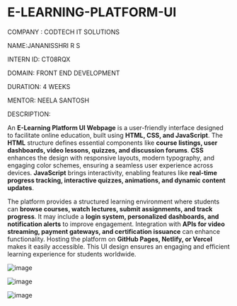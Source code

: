 # E-LEARNING-PLATFORM-UI

COMPANY : CODTECH IT SOLUTIONS

NAME:JANANISSHRI R S

INTERN ID: CT08RQX

DOMAIN: FRONT END DEVELOPMENT

DURATION: 4 WEEKS

MENTOR: NEELA SANTOSH

DESCRIPTION:

An **E-Learning Platform UI Webpage** is a user-friendly interface designed to facilitate online education, built using **HTML, CSS, and JavaScript**. The **HTML** structure defines essential components like **course listings, user dashboards, video lessons, quizzes, and discussion forums**. **CSS** enhances the design with responsive layouts, modern typography, and engaging color schemes, ensuring a seamless user experience across devices. **JavaScript** brings interactivity, enabling features like **real-time progress tracking, interactive quizzes, animations, and dynamic content updates**.  

The platform provides a structured learning environment where students can **browse courses, watch lectures, submit assignments, and track progress**. It may include a **login system, personalized dashboards, and notification alerts** to improve engagement. Integration with **APIs for video streaming, payment gateways, and certification issuance** can enhance functionality. Hosting the platform on **GitHub Pages, Netlify, or Vercel** makes it easily accessible. This UI design ensures an engaging and efficient learning experience for students worldwide.

![image](https://github.com/user-attachments/assets/b78988d6-eeec-43b2-9cd7-96482ff7459d)

![image](https://github.com/user-attachments/assets/a5506903-112a-450a-9cd0-f33e5d4bcbca)

![image](https://github.com/user-attachments/assets/d4040cdc-3715-4233-8e07-c70b96bf841b)


